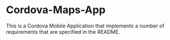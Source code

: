 # Cordova-Maps-App
This is a Cordova Mobile Application that implements a number of requirements that are specified in the README.
